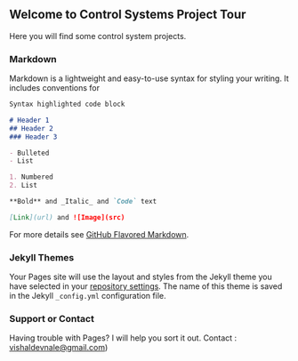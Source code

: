 ## Welcome to Control Systems Project Tour

Here you will find some control system projects.

### Markdown

Markdown is a lightweight and easy-to-use syntax for styling your writing. It includes conventions for

```markdown
Syntax highlighted code block

# Header 1
## Header 2
### Header 3

- Bulleted
- List

1. Numbered
2. List

**Bold** and _Italic_ and `Code` text

[Link](url) and ![Image](src)
```

For more details see [GitHub Flavored Markdown](https://guides.github.com/features/mastering-markdown/).

### Jekyll Themes

Your Pages site will use the layout and styles from the Jekyll theme you have selected in your [repository settings](https://github.com/VishalDevnale/ControlSystem/settings). The name of this theme is saved in the Jekyll `_config.yml` configuration file.

### Support or Contact

Having trouble with Pages? I will help you sort it out. Contact : vishaldevnale@gmail.com)
